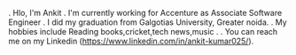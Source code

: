 . Hlo, I'm Ankit 
. I'm currently working for Accenture as Associate Software Engineer
. I did my graduation from Galgotias University, Greater noida.
. My hobbies include Reading books,cricket,tech news,music .
. You can reach me on my Linkedin (https://www.linkedin.com/in/ankit-kumar025/).
